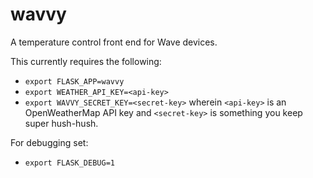 # wavvy
A temperature control front end for Wave devices.

This currently requires the following:
* `export FLASK_APP=wavvy`
* `export WEATHER_API_KEY=<api-key>`
* `export WAVVY_SECRET_KEY=<secret-key>`
wherein `<api-key>` is an OpenWeatherMap API key and `<secret-key>` is something you keep super hush-hush.

For debugging set:
* `export FLASK_DEBUG=1`
